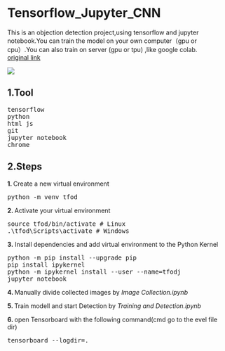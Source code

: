 # Tensorflow_Jupyter_CNN
This is an objection detection project,using tensorflow and jupyter notebook.You can  train the model on your own computer（gpu or cpu）.You can also train on server (gpu or tpu) ,like google colab.
</br>
<a href="https://github.com/nicknochnack/TFODCourse"> original link </a>

<img src="https://i.imgur.com/WK2hjbN.png">

## 1.Tool 
<pre>
tensorflow
python
html js
git
jupyter notebook
chrome
</pre>

## 2.Steps 
<b> 1. </b> Create a new virtual environment
<pre>
python -m venv tfod
</pre>
<b> 2. </b> Activate your virtual environment
<pre>
source tfod/bin/activate # Linux
.\tfod\Scripts\activate # Windows
</pre>
<b> 3.</b> Install dependencies and add virtual environment to the Python Kernel
<pre>
python -m pip install --upgrade pip
pip install ipykernel
python -m ipykernel install --user --name=tfodj
jupyter notebook
</pre>
<b> 4. </b> Manually divide collected images by <em> Image Collection.ipynb </em>

<b> 5. </b> Train modell and start Detection by <em> Training and Detection.ipynb </em>

<b> 6. </b> open Tensorboard with the following command(cmd go to the evel file dir)
<pre>
tensorboard --logdir=.
</pre>
